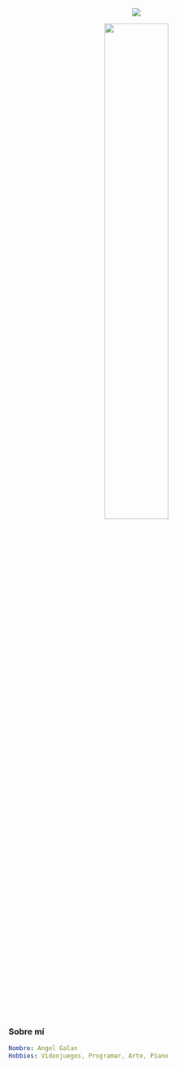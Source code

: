 <p align="center">
  <img src="https://capsule-render.vercel.app/api?text=Mi%20Perfil&animation=fadeIn&type=waving&color=gradient&height=100"/>
</p>

<div align="center">
  <img width="50%" src="https://64.media.tumblr.com/54805606e41234da265775f4ee8631ef/41d4a35f37c5abf1-f6/s2048x3072/19014f3c9f92e88df65b9bf5f7adacb69380a88f.gifv"/>
</div>

<h3>Sobre mí</h3>

```yaml
Nombre: Angel Galan
Hobbies: Videojuegos, Programar, Arte, Piano
```

<!--
**AGalan14/agalan14** is a ✨ _special_ ✨ repository because its `README.md` (this file) appears on your GitHub profile.

Here are some ideas to get you started:

- 🔭 I’m currently working on ...
- 🌱 I’m currently learning ...
- 👯 I’m looking to collaborate on ...
- 🤔 I’m looking for help with ...
- 💬 Ask me about ...
- 📫 How to reach me: ...
- 😄 Pronouns: ...
- ⚡ Fun fact: ...
-->
